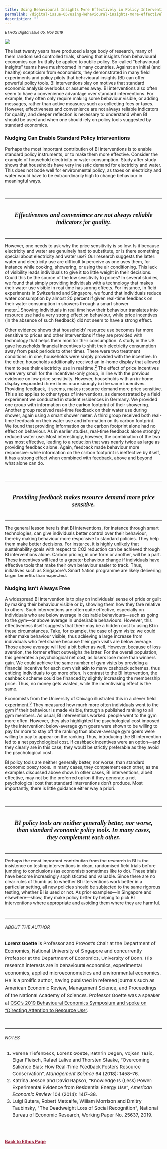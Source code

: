 ```yaml
---
title: Using Behavioural Insights More Effectively in Policy Interventions
permalink: /digital-issue-05/using-behavioural-insights-more-effectively-in-policy-interventions/
description: ""
---
```

<style>
	
.break
{
   border-top: 1px solid  black;
   border-bottom: 1px solid black;
	 padding:20px;
	text-align:center;
	margin-top:50px;
}
	
.break1
{
font-family: Georgia;
	font-size:20px;
	font-style: italic;
	font-weight: bold;
}	
	
	
.author p
{
	font-size: 15px;
	line-height:24px;
}
	
.notestop ol li
{
font-size: 15px;
line-height:22px;
}	
	
.notestop1 ol li
{
font-size: 15px;
line-height:22px;
}		
	
.notestop1
{
margin-top:40px;
padding-bottom:30px;
padding-top:30px;	
border-top: 1px solid black;

}			
	
.notestop2 ol li
{
font-size: 16px;
line-height:32px;
}			

	
	
	
.back a
{
	color: #9f2943;
	font-weight: bold;
}


.author
{
margin-top:40px;
padding-bottom:30px;
border-top: 1px solid black;
border-bottom: 1px solid black;
}		
	
.containerbox {
	background-color: #eceedb;
	border-radius: 10px;
	padding: 5%;
	margin-top: 5%;
	
	}		
	
</style>

<em><small>ETHOS Digital Issue 05, Nov 2019</small></em>
<div class="background-image">
<img src="/images/Ethos_Images/Ethos_Digital_Issue_05/Article%203/D5_Banner_Using%20Behavioural%20Insights.jpg">
</div>


<p>The last twenty years have produced a large body of research, many of them randomised controlled trials, showing that insights from behavioural economics can fruitfully be applied to public policy. So-called “behavioural insights” teams have mushroomed in many countries. Against an initial (and healthy) scepticism from economists, they demonstrated in many field experiments and policy pilots that behavioural insights (BI) can offer powerful policy tools. BI interventions play on motives that standard economic analysis overlooks or assumes away. BI interventions also often seem to have a convenience advantage over standard interventions. For example, they often only require making some behaviour visible, or adding messages, rather than active measures such as collecting fees or taxes. However, effectiveness and convenience are not always reliable indicators for quality, and deeper reflection is necessary to understand when BI should be used and when one should rely on policy tools suggested by standard economics.</p>

<h3>Nudging Can Enable Standard Policy Interventions</h3>

<p>Perhaps the most important contribution of BI interventions is to enable standard policy instruments, or to make them more effective. Consider the example of household electricity or water consumption. Study after study shows that households have very inelastic demand for electricity and water. This does not bode well for environmental policy, as taxes on electricity and water would have to be extraordinarily high to change behaviour in meaningful ways.</p>

<div class="break">

<p class="break1">
Effectiveness and convenience are not always reliable indicators for quality.
</p>

</div>

<p>However, one needs to ask why the price sensitivity is so low. Is it because electricity and water are genuinely hard to substitute, or is there something special about electricity and water use? Our research suggests the latter: water and electricity use are difficult to perceive as one uses them, for instance while cooking, showering, or using the air conditioning. This lack of visibility leads individuals to give it too little weight in their decisions. Could this be the source of the low sensitivity to prices? In several studies, we found that simply providing individuals with a technology that makes their water use visible in real time has strong effects. For instance, in field experiments in Switzerland and Singapore, we found that individuals reduce water consumption by almost 20 percent if given real-time feedback on their water consumption in showers through a smart shower meter.<a href="#notes"><sup>1</sup></a>&nbsp;Showing individuals in real time how their behaviour translates into resource use had a very strong effect on behaviour, while price incentives (in the absence of such feedback) did not seem to have a strong effect.</p>

<p>Other evidence shows that households’ resource use becomes far more sensitive to prices and other interventions if they are provided with technology that helps them monitor their consumption. A study in the US gave households financial incentives to shift their electricity consumption away from peak periods to other times. There were two treatment conditions: in one, households were simply provided with the incentive. In the other, households additionally received an in-home display that allowed them to see their electricity use in real time.<a href="#notes"><sup>2</sup></a>&nbsp;The effect of price incentives were very small for the incentives-only group, in line with the previous evidence on low price sensitivity. However, households with an in-home display responded three times more strongly to the same incentives. Providing feedback, it seems, makes resource demand more price sensitive. This also applies to other types of interventions, as demonstrated by a field experiment we conducted in student residences in Germany. We provided one group with information on the carbon footprint of their showering. Another group received real-time feedback on their water use during shower, again using a smart shower meter. A third group received both real-time feedback on their water use and information on its carbon footprint. We found that providing information on the carbon footprint alone had no effect on behaviour. As in earlier studies, real-time feedback alone strongly reduced water use. Most interestingly, however, the combination of the two was most effective, leading to a reduction that was nearly twice as large as providing feedback alone. Again, feedback made behaviour more responsive: while information on the carbon footprint is ineffective by itself, it has a strong effect when combined with feedback, above and beyond what alone can do.</p>

<div class="break">

<p class="break1">
Providing feedback makes resource demand more price sensitive.
</p>

</div>

<p>The general lesson here is that BI interventions, for instance through smart technologies, can give individuals better control over their behaviour, thereby making behaviour more responsive to standard policies. They help them make better decisions. For instance, it is highly unlikely that sustainability goals with respect to CO2 reduction can be achieved through BI interventions alone. Carbon pricing, in one form or another, will be a part. These incentives will lead to a greater behaviour change if individuals have effective tools that make their own behaviour easier to track. Thus, initiatives such as Singapore’s Smart Nation programme are likely delivering larger benefits than expected.</p>

<h3>Nudging Isn’t Always Free</h3>

<p>A widespread BI intervention is to play on individuals’ sense of pride or guilt by making their behaviour visible or by showing them how they fare relative to others. Such interventions are often quite effective, especially on individuals who are below average in desirable behaviours—such as going to the gym—or above average in undesirable behaviours. However, this effectiveness itself suggests that there may be a hidden cost to using BI in these circumstances. Take, for example, the case of gym visits: we could either make behaviour visible, thus achieving a large increase from individuals who feel shame because their gym visits are below average. Those above average will feel a bit better as well. However, because of loss aversion, the former effect outweighs the latter. For the overall population, this generates a psychological net cost, as losers lose more than winners gain. We could achieve the same number of gym visits by providing a financial incentive for each gym visit akin to many cashback schemes, thus enticing individuals to go more often. In contrast to the BI intervention, the cashback scheme could be financed by slightly increasing the membership price. Thus, no money gets wasted, while the incentivising effect is the same.</p>

<p>Economists from the University of Chicago illustrated this in a clever field experiment.<a href="#notes"><sup>3</sup></a> They measured how much more often individuals went to the gym if their behaviour is made visible, through a published ranking to all gym members. As usual, BI interventions worked: people went to the gym more often. However, they also highlighted the psychological cost imposed by the intervention: below-average gym goers were shown to be willing to pay far more to stay off the ranking than above-average gym goers were willing to pay to appear on the ranking. Thus, introducing the BI intervention led to a net psychological cost. If cashback incentives were an option—and they clearly are in this case, they would be strictly preferable as they avoid the psychological cost.</p>

<p>BI policy tools are neither generally better, nor worse, than standard economic policy tools. In many cases, they complement each other, as the examples discussed above show. In other cases, BI interventions, albeit effective, may not be the preferred option if they generate a net psychological cost that standard interventions don’t produce. Most importantly, there is little guidance either way a priori.</p>

<div class="break">
<p class="break1">
BI policy tools are neither generally better, nor worse, than standard economic policy tools. In many cases, they complement each other.
</p>

</div>

<p>Perhaps the most important contribution from the research in BI is the insistence on testing interventions in clean, randomised field trials before jumping to conclusions (as economists sometimes like to do). These trials have become increasingly sophisticated and valuable. Since there are no clear rules of thumb as to whether BI interventions work better in a particular setting, all new policies should be subjected to the same rigorous testing, whether BI is used or not. As prior examples—in Singapore and elsewhere—show, they make policy better by helping to pick BI interventions where appropriate and avoiding them where they are harmful.</p>

<div class="author">

<h6>ABOUT THE AUTHOR</h6>

<p class="small-text"><strong>Lorenz Goette</strong> is Professor and Provost’s Chair at the Department of Economics, National University of Singapore and concurrently Professor at the Department of Economics, University of Bonn. His research interests are in behavioural economics, experimental economics, applied microeconometrics and environmental economics. He is a prolific author, having published in refereed journals such as American Economic Review, Management Science, and Proceedings of the National Academy of Sciences. Professor Goette was a speaker at <a href="../nudging-pro-social-behaviours.html">CSC’s 2019 Behavioural Economics Symposium and spoke on “Directing Attention to Resource Use”</a>. </p>

</div>

<div class="notestop" id="notes">
<h6>NOTES</h6>

<ol>
<li class="small-text">Verena Tiefenbeck, Lorenz Goette, Kathrin Degen, Vojkan Tasic, Elgar Fleisch, Rafael Lalive and Thorsten Staake, “Overcoming Salience Bias: How Real-Time Feedback Fosters Resource Conservation”, <em>Management Science</em> 64 (2018): 1458–76.</li>
<li class="small-text">Katrina Jessoe and David Rapson, “Knowledge Is (Less) Power: Experimental Evidence from Residential Energy Use”, <em>American Economic Review</em> 104 (2014): 1417–38.</li>
<li class="small-text">Luigi Butera, Robert Metcalfe, William Morrison and Dmitry Taubinsky, "The Deadweight Loss of Social Recognition", National Bureau of Economic Research, Working Paper No. 25637, 2019.
    </li>
</ol>

</div>


<br>	
<br>
<br>	
<div class="back">
<a href="/ethos/">Back to Ethos Page</a>	
</div>